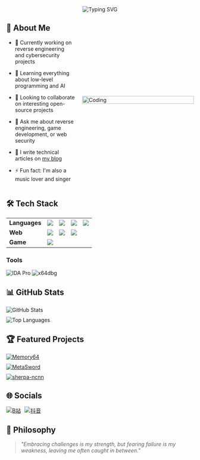 <div align="center">
  <img src="https://readme-typing-svg.demolab.com?font=JetBrains+Mono&size=22&duration=3000&color=58A6FF&background=00000000&center=true&width=500&lines=✨+Hello,+I'm+VoxShadow;RE+•+Pwn+•+Dev+•+Pentest" alt="Typing SVG" />
</div>

<div style="display: flex; justify-content: space-between; align-items: center;">
  <div style="flex: 1; padding-right: 20px;">

## 👤 About Me

- 🔭 Currently working on reverse engineering and cybersecurity projects
- 🌱 Learning everything about low-level programming and AI
- 👯 Looking to collaborate on interesting open-source projects
- 💬 Ask me about reverse engineering, game development, or web security
- 📝 I write technical articles on [my blog](https://meta.natapp4.cc)
- ⚡ Fun fact: I'm also a music lover and singer

  </div>

  <div style="flex: 0 0 300px;">
    <img align="right" alt="Coding" src="https://meta.natapp4.cc/usr/uploads/2024/12/2120434451.png" width="100%" />
  </div>
  </div>


## 🛠 Tech Stack

<table>
  <tr>
    <td><b>Languages</b></td>
    <td><img src="https://img.shields.io/badge/-Python-3776AB?style=flat&logo=python&logoColor=white"></td>
    <td><img src="https://img.shields.io/badge/-Golang-00ADD8?style=flat&logo=go&logoColor=white"></td>
    <td><img src="https://img.shields.io/badge/-C-A8B9CC?style=flat&logo=c&logoColor=white"></td>
    <td><img src="https://img.shields.io/badge/-JavaScript-F7DF1E?style=flat&logo=javascript&logoColor=black"></td>
  </tr>
  <tr>
    <td><b>Web</b></td>
    <td><img src="https://img.shields.io/badge/-Vue.js-4FC08D?style=flat&logo=vuedotjs&logoColor=white"></td>
    <td><img src="https://img.shields.io/badge/-HTML5-E34F26?style=flat&logo=html5&logoColor=white"></td>
    <td><img src="https://img.shields.io/badge/-PHP-777BB4?style=flat&logo=php&logoColor=white"></td>
    <td></td>
  </tr>
  <tr>
    <td><b>Game</b></td>
    <td><img src="https://img.shields.io/badge/-Godot-478CBF?style=flat&logo=godot-engine&logoColor=white"></td>
    <td></td>
    <td></td>
    <td></td>
  </tr>
</table>

### Tools
![IDA Pro](https://img.shields.io/badge/-IDA_Pro-000000?style=flat)
![x64dbg](https://img.shields.io/badge/-x64dbg-0078D7?style=flat)

## 📊 GitHub Stats

<div style="display: flex; justify-content: space-between; flex-wrap: wrap; gap: 10px; margin: 0 auto;">
  <img src="https://github-readme-stats.vercel.app/api?username=soevai&show_icons=true&theme=radical" style="flex: 1; min-width: 300px;" alt="GitHub Stats" />
  <img src="https://github-readme-stats.vercel.app/api/top-langs/?username=soevai&layout=compact&theme=radical" style="flex: 1; min-width: 300px;" alt="Top Languages" />
</div>

## 🏆 Featured Projects

<div style="display: flex; justify-content: space-between; flex-wrap: wrap; gap: 10px;">
  <a href="https://github.com/soevai/Memory64" style="flex: 1; min-width: 300px;">
    <img src="https://github-readme-stats.vercel.app/api/pin/?username=soevai&repo=Memory64&theme=radical" alt="Memory64" />
  </a>
  <a href="https://github.com/soevai/MetaSword" style="flex: 1; min-width: 300px;">
    <img src="https://github-readme-stats.vercel.app/api/pin/?username=soevai&repo=MetaSword&theme=radical" alt="MetaSword" />
  </a>
  <a href="https://github.com/k2-fsa/sherpa-ncnn" style="flex: 1; min-width: 300px;">
    <img src="https://github-readme-stats.vercel.app/api/pin/?username=k2-fsa&repo=sherpa-ncnn&theme=radical" alt="sherpa-ncnn" />
  </a>
</div>

## 🌐 Socials
<div style="display: flex; gap: 10px;">
  <a href="https://space.bilibili.com/84500837">
    <img src="https://img.shields.io/badge/-Bilibili-00A1D6?style=for-the-badge&logo=bilibili&logoColor=white" alt="B站"/>
  </a>
  <a href="https://www.douyin.com/user/MS4wLjABAAAAEXkGrpP2B10xZVeIgmllfSDmXgaHq8l8phh8evbNjYMD_jKA0eTbCeFz_q9QHCV8">
    <img src="https://img.shields.io/badge/-Douyin-FF0050?style=for-the-badge&logo=tiktok&logoColor=white" alt="抖音"/>
  </a>
</div>

## 💭 Philosophy

> *"Embracing challenges is my strength, but fearing failure is my weakness, leaving me often caught in between."*
